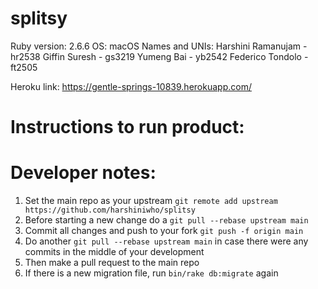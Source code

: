 # splitsy
Ruby version: 2.6.6
OS: macOS
Names and UNIs:
Harshini Ramanujam - hr2538
Giffin Suresh -  gs3219
Yumeng Bai - yb2542
Federico Tondolo - ft2505

Heroku link: https://gentle-springs-10839.herokuapp.com/

# Instructions to run product:

# Developer notes:
1. Set the main repo as your upstream `git remote add upstream https://github.com/harshiniwho/splitsy`
2. Before starting a new change do a `git pull --rebase upstream main`
3. Commit all changes and push to your fork `git push -f origin main`
4. Do another `git pull --rebase upstream main` in case there were any commits in the middle of your development
5. Then make a pull request to the main repo 
6. If there is a new migration file, run `bin/rake db:migrate` again